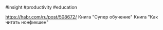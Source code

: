 #insight #productivity #education

https://habr.com/ru/post/508672/
Книга "Супер обучение"
Книга "Как читать нонфикшен"